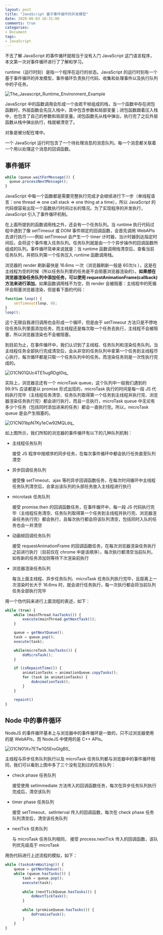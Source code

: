```yaml
---
layout: post
title: "JavaScript 基于事件循环的并发模型"
date: 2020-06-03 16:31:00
comments: true
categories: 
- Document
tags:
- JavaScript
---
```


不去了解 JavaScript 的事件循环就相当于没有入门 JavaScript 这门语言程序，本文第一次对事件循环进行了了解和学习。

<!-- more -->

runtime（运行时刻）是指一个程序在运行的状态。JavaScript 的运行时刻有一个基于事件循环的并发模型，事件循环负责执行代码、收集和处理事件以及执行队列中的子任务。

![The_Javascript_Runtime_Environment_Example](https://img.alicdn.com/imgextra/i1/O1CN01JTr8Wt1WAApPxCxng_!!6000000002747-55-tps-295-271.svg)

JavaScript 中的函数调用会形成一个由若干帧组成的栈，当一个函数中存在闭包函数时，外层函数会先压入栈中，其中包含参数和局部变量；闭包函数跟着压入栈中，也包含了自己的参数和局部变量。闭包函数先从栈中弹出，执行完了之后外层函数从栈中弹出执行，栈就被清空了。

对象是被分配在堆中。

一个 JavaScript 运行时包含了一个待处理消息的消息队列。每一个消息都关联着一个用以处理这个消息的回调函数。

## 事件循环

```jsx
while (queue.waitForMessage()) {
  queue.processNextMessage();
}
```

JavaScript 中每一个函数都是需要完整执行完成才会继续进行下一步（单线程语言：one thread ⇒ one call stack ⇒ one thing at a time），所以 JavaScript 的代码很容易出现一个函数执行时间过长的情况。为了实现程序的并发执行，JavaScript 引入了事件循环机制。

在上面所提到的函数调用栈之外，还会有一个任务队列。当 runtime 执行代码过程中遇到了像 setTimeout 或 DOM 事件绑定的回调函数，会首先调用 WebAPIs 去进行执行——例如 setTimeout 会产生一个 timer 计时器，当计时器到达指定时间后，会将这个事件推入任务队列。任务队列就是由一个个异步操作的回调函数所组成的队列。事件循环简单来说就是：当 runtime 函数调用栈清空后，查看当前任务队列，并把队列第一个任务压入 runtime 函数调用栈。

浏览器的 render 刷新最快是 16.6ms 一次（浏览器刷新一般是 60次/s ），这是在主线程为空的时候（所以任务队列里的任务是不会阻塞浏览器渲染的）。**如果想在浏览器渲染任务队列中添加任务，可以使用 requestAnimationFrame(callback)方法来进行添加**。如果函数调用栈不为空，则 render 会被阻塞：主线程中的死循环会阻塞浏览器渲染，但是看下面的代码： 

```jsx
function loop() {
	setTimeout(loop, 0);
}
loop();
```

这个无限自我递归调用也会形成一个循环，但是由于 setTimeout 方法只是不停地往任务队列里面添加任务，而主线程还是每次取一个任务去执行，主线程不会被阻塞，所以浏览器渲染也不会被阻塞。

到目前为止，在事件循环中，我们认识到了主线程、任务队列和渲染任务队列。当主线程任务全部执行完成清空后，会从非空的任务队列中拿第一个任务到主线程尽心执行，每次循环都是只取一个任务队列中的任务。而渲染任务则是一次性执行完成的。

![O1CN01QUc4TE1iugRDgt0iq_](https://img.alicdn.com/imgextra/i2/O1CN01QUc4TE1iugRDgt0iq_!!6000000004473-2-tps-1536-636.png)

实际上，浏览器总还有一个 microTask queue，这个队列中一般我们遇到的 99.9% 应该都是以 promise 形式出现的，microTask 执行的时间是每一段 JS 代码执行完毕（主线程任务清空、任务队列取得第一个任务到主线程并执行完、浏览器渲染任务执行完）都会进行执行，而且一旦执行，microTask queue 中无论有多少个任务（包括同时添加进来的任务）都会一直执行完。所以，microTask queue 是会产生阻塞的。

![O1CN01bpN7Ky1eCw92MQLdq_](https://img.alicdn.com/imgextra/i2/O1CN01bpN7Ky1eCw92MQLdq_!!6000000003836-2-tps-1535-746.png)

如上图所示，我们所知的浏览器的事件循环有以下的几种队列机制：

- 主线程任务队列

    接受 JS 程序中按顺序的同步任务，在每次事件循环中都会执行任务直至队列清空

- 异步回调任务队列

    接受像 setTimeout、ajax 等的异步回调函数任务，在每次时间循环中主线程任务队列清空后，会拿出该队列的头部任务放入主线程进行执行

- microtask 任务队列

    接受 promise.then 的回调函数任务，在事件循环中，每一段 JS 代码执行完毕（主线程任务清空、任务队列取得第一个任务到主线程并执行完、浏览器渲染任务执行完）都会执行，且每次执行都会将该队列清空，包括同时入队的任务也会一并清空

- 动画帧回调任务队列

    接受 requestAnimationFrame 的回调函数任务，在每次浏览器渲染任务执行之前进行执行（目前仅在 chrome 中是该顺序），每次执行都清空当前队列，如有新的任务添加则等待下次渲染前执行

- 浏览器渲染任务队列

    每当上面主线程、异步任务队列、microTask 任务队列执行完毕，且距离上一次渲染时长大于 16.6ms 时，就会进行任务执行，每一次执行都会将当前队列任务全部执行完毕

用一个伪代码来进行上面流程的表述，如下：

```jsx
while (true) {
	while (mainThread.hasTasks()) {
		execute(mainThread.getNextTask());
	}

	queue = getNextQueue();
	task = queue.pop();
	execute(task);

	while(microTask.hasTasks()) {
		doMicroTask();
	}

	if (isRepaintTime()) {
		animationTasks = animationQueue.copyTasks();
		for (task in animationTasks) {
			doAnimationTask();
		}
	}

	repaint()
}
```

## Node 中的事件循环

NodeJS 的事件循环基本上与浏览器中的事件循环是一致的，只不过浏览器使用的是 WebAPIs，而 NodeJS 中使用的是 C++ APIs。

![O1CN01Xv7ETw1Q5EroGIgBS_](https://img.alicdn.com/imgextra/i4/O1CN01Xv7ETw1Q5EroGIgBS_!!6000000001924-2-tps-1383-703.png)

主线程与异步任务队列执行以及 microTask 任务队列都与浏览器中的事件循环相同，我们可以看到上图中多了三个没有见到过的任务队列：

- check phase 任务队列

    接受使用 setImmediate 方法传入的回调函数任务，每次在异步任务队列执行完成后，清空该队列

- timer phase 任务队列

    接受 setTimeout、setInterval 传入的回调函数，每次在 check phase 任务队列清空后，清空该任务队列

- nextTick 任务队列

    与 microTask 任务队列相同， 接受 process.nextTick 传入的回调函数，该队列优先级高于 microTask 

用伪代码进行上述流程的模拟，如下：

```jsx
while (tasksAreWaiting()) {
	queue = getNextQueue();
	while (queue.hasTasks()) {
		task = queue.pop();
		execute(task);
		
		while (nextTickQueue.hasTasks()) {
			doNextTickTask();
		}
		
		while (promiseQueue.hasTasks()) {
			doPromiseTask();
		}
	}
}
```